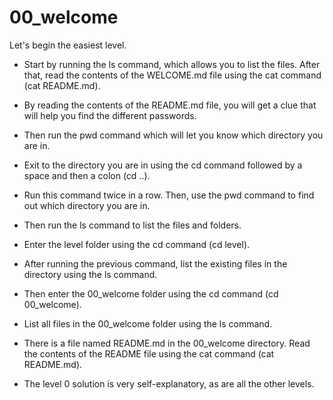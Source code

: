 # 00_welcome

Let's begin the easiest level.

- Start by running the ls command, which allows you to list the files. After that, read the contents of the WELCOME.md file using the cat command (cat README.md).

- By reading the contents of the README.md file, you will get a clue that will help you find the different passwords.

- Then run the pwd command which will let you know which directory you are in.

- Exit to the directory you are in using the cd command followed by a space and then a colon (cd ..).

- Run this command twice in a row. Then, use the pwd command to find out which directory you are in.

- Then run the ls command to list the files and folders.

- Enter the level folder using the cd command (cd level).

- After running the previous command, list the existing files in the directory using the ls command.

- Then enter the 00_welcome folder using the cd command (cd 00_welcome).

- List all files in the 00_welcome folder using the ls command.

- There is a file named README.md in the 00_welcome directory. Read the contents of the README file using the cat command (cat README.md).

- The level 0 solution is very self-explanatory, as are all the other levels.

